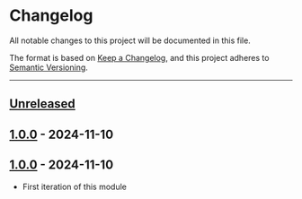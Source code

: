 # Changelog

All notable changes to this project will be documented in this file.

The format is based on [Keep a Changelog](https://keepachangelog.com/en/1.0.0/),
and this project adheres to [Semantic Versioning](https://semver.org/spec/v2.0.0.html).

* * *

## [Unreleased]

## [1.0.0] - 2024-11-10

## [1.0.0] - 2024-11-10

- First iteration of this module

[Unreleased]: https://github.com/coldbox-modules/cbotel/compare/v1.0.0...HEAD

[1.0.0]: https://github.com/coldbox-modules/cbotel/compare/82f2a929ff5e72c52ee0341933d1459191a04017...v1.0.0
